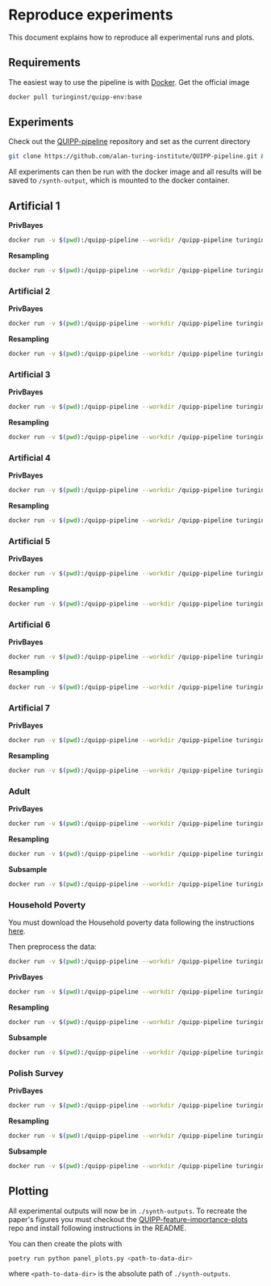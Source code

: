 # Reproduce experiments

This document explains how to reproduce all experimental runs and plots.

## Requirements
The easiest way to use the pipeline is with [Docker](https://www.docker.com/). Get the official image

```bash
docker pull turinginst/quipp-env:base
```

## Experiments

Check out the [QUIPP-pipeline](https://github.com/alan-turing-institute/QUIPP-pipeline) repository and set as the current directory

```bash
git clone https://github.com/alan-turing-institute/QUIPP-pipeline.git && cd QUIPP-pipeline
```

All experiments can then be run with the docker image and all results will be saved to `/synth-output`, which is mounted to the docker container.


## Artificial 1

**PrivBayes**
```bash
docker run -v $(pwd):/quipp-pipeline --workdir /quipp-pipeline turinginst/quipp-env:base python examples/privbayes-artificial_1-ensemble/privbayes-artificial_1-ensemble.py -n 25 -f -k 3 -e 0.0001,0.001,0.01,0.1,0.4,1.0,4.0,10.0 -r 
```

**Resampling**

```bash
docker run -v $(pwd):/quipp-pipeline --workdir /quipp-pipeline turinginst/quipp-env:base python examples/artificial_1-resampling-ensemble/artificial_1-resampling-ensemble.py -n 25 -f -r 
```

### Artificial 2

**PrivBayes**
```bash
docker run -v $(pwd):/quipp-pipeline --workdir /quipp-pipeline turinginst/quipp-env:base python examples/privbayes-artificial_2-ensemble/privbayes-artificial_2-ensemble.py -n 25 -f -k 3 -e 0.0001,0.001,0.01,0.1,0.4,1.0,4.0,10.0 -r 
```

**Resampling**

```bash
docker run -v $(pwd):/quipp-pipeline --workdir /quipp-pipeline turinginst/quipp-env:base python examples/artificial_2-resampling-ensemble/artificial_2-resampling-ensemble.py -n 25 -f -r 
```

### Artificial 3

**PrivBayes**
```bash
docker run -v $(pwd):/quipp-pipeline --workdir /quipp-pipeline turinginst/quipp-env:base python examples/privbayes-artificial_3-ensemble/privbayes-artificial_3-ensemble.py -n 25 -f -k 3 -e 0.0001,0.001,0.01,0.1,0.4,1.0,4.0,10.0 -r 
```

**Resampling**

```bash
docker run -v $(pwd):/quipp-pipeline --workdir /quipp-pipeline turinginst/quipp-env:base python examples/artificial_3-resampling-ensemble/artificial_3-resampling-ensemble.py -n 25 -f -r 
```
### Artificial 4

**PrivBayes**
```bash
docker run -v $(pwd):/quipp-pipeline --workdir /quipp-pipeline turinginst/quipp-env:base python examples/privbayes-artificial_4-ensemble/privbayes-artificial_4-ensemble.py -n 25 -f -k 3 -e 0.0001,0.001,0.01,0.1,0.4,1.0,4.0,10.0 -r 
```

**Resampling**

```bash
docker run -v $(pwd):/quipp-pipeline --workdir /quipp-pipeline turinginst/quipp-env:base python examples/artificial_4-resampling-ensemble/artificial_4-resampling-ensemble.py -n 25 -f -r 
```

### Artificial 5

**PrivBayes**
```bash
docker run -v $(pwd):/quipp-pipeline --workdir /quipp-pipeline turinginst/quipp-env:base python examples/privbayes-artificial_5-ensemble/privbayes-artificial_5-ensemble.py -n 25 -f -k 3 -e 0.0001,0.001,0.01,0.1,0.4,1.0,4.0,10.0 -r 
```

**Resampling**

```bash
docker run -v $(pwd):/quipp-pipeline --workdir /quipp-pipeline turinginst/quipp-env:base python examples/artificial_-resampling-ensemble/artificial_5-resampling-ensemble.py -n 25 -f -r 
```

### Artificial 6

**PrivBayes**
```bash
docker run -v $(pwd):/quipp-pipeline --workdir /quipp-pipeline turinginst/quipp-env:base python examples/privbayes-artificial_6-ensemble/privbayes-artificial_6-ensemble.py -n 25 -f -k 3 -e 0.0001,0.001,0.01,0.1,0.4,1.0,4.0,10.0 -r 
```

**Resampling**

```bash
docker run -v $(pwd):/quipp-pipeline --workdir /quipp-pipeline turinginst/quipp-env:base python examples/artificial_6-resampling-ensemble/artificial_6-resampling-ensemble.py -n 25 -f -r 
```

### Artificial 7

**PrivBayes**
```bash
docker run -v $(pwd):/quipp-pipeline --workdir /quipp-pipeline turinginst/quipp-env:base python examples/privbayes-artificial_7-ensemble/privbayes-artificial_7-ensemble.py -n 25 -f -k 3 -e 0.0001,0.001,0.01,0.1,0.4,1.0,4.0,10.0 -r 
```

**Resampling**

```bash
docker run -v $(pwd):/quipp-pipeline --workdir /quipp-pipeline turinginst/quipp-env:base python examples/artificial_7-resampling-ensemble/artificial_7-resampling-ensemble.py -n 25 -f -r 
```

### Adult

**PrivBayes**
```bash
docker run -v $(pwd):/quipp-pipeline --workdir /quipp-pipeline turinginst/quipp-env:base python examples/privbayes-adult-ensemble/privbayes-adult-ensemble.py -n 25 -k 3 -e 0.0001,0.001,0.01,0.1,0.4,1.0,4.0,10.0  -f -r 
```

**Resampling**
```bash
docker run -v $(pwd):/quipp-pipeline --workdir /quipp-pipeline turinginst/quipp-env:base python examples/adult-resampling-ensemble/adult-resampling-ensemble.py -n 50 -f -r 
```

**Subsample**
```bash
docker run -v $(pwd):/quipp-pipeline --workdir /quipp-pipeline turinginst/quipp-env:base python examples/adult-subsample-ensemble/adult-subsample-ensemble.py -n 25 -f -r 
```

### Household Poverty
You must download the Household poverty data following the instructions [here](
generators/household_poverty/data/README.md).

Then preprocess the data:

```bash
docker run -v $(pwd):/quipp-pipeline --workdir /quipp-pipeline turinginst/quipp-env:base make generated-data                                                                    
```

**PrivBayes**
```bash
docker run -v $(pwd):/quipp-pipeline --workdir /quipp-pipeline turinginst/quipp-env:base python examples/privbayes-household-ensemble/privbayes-household-ensemble.py -n 25 -k 3 -e 0.0001,0.001,0.01,0.1,0.4,1.0,4.0,10.0  -f -r 
```

**Resampling**
```bash
docker run -v $(pwd):/quipp-pipeline --workdir /quipp-pipeline turinginst/quipp-env:base python examples/household-resampling-ensemble/household-resampling-ensemble.py -n 50 -f -r 
```

**Subsample**
```bash
docker run -v $(pwd):/quipp-pipeline --workdir /quipp-pipeline turinginst/quipp-env:base python examples/household-subsample-ensemble/household-subsample-ensemble.py -n 25 -f -r 
```

### Polish Survey


**PrivBayes**
```bash
docker run -v $(pwd):/quipp-pipeline --workdir /quipp-pipeline turinginst/quipp-env:base python examples/privbayes-polish-ensemble/privbayes-polish-ensemble.py  -n 25 -k 3 -e 0.0001,0.001,0.01,0.1,0.4,1.0,4.0,10.0  -f -r 
```

**Resampling**
```bash
docker run -v $(pwd):/quipp-pipeline --workdir /quipp-pipeline turinginst/quipp-env:base python examples/polish-resampling-ensemble/polish-resampling-ensemble.py -n 50 -f -r 
```

**Subsample**
```bash
docker run -v $(pwd):/quipp-pipeline --workdir /quipp-pipeline turinginst/quipp-env:base python examples/polish-subsample-ensemble/polish-subsample-ensemble.py -n 25 -f -r 
```

## Plotting

All experimental outputs will now be in `./synth-outputs`. To recreate the paper's figures you must checkout the [QUIPP-feature-importance-plots](https://github.com/alan-turing-institute/QUIPP-feature-importance-plots) repo and install following instructions in the README. 

You can then create the plots with 

```bash
poetry run python panel_plots.py <path-to-data-dir>
```

where `<path-to-data-dir>` is the absolute path of `./synth-outputs`.